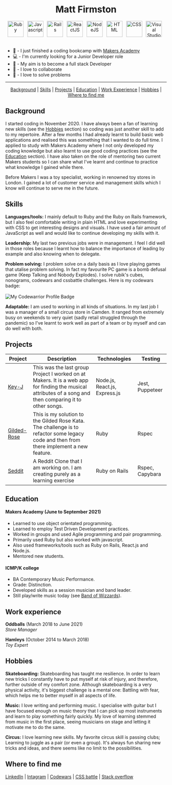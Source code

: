 <h1 align='center'>Matt Firmston</h1>
<div align='center'>
  <img alt="Ruby" width="50px" src="https://pics.freeicons.io/uploads/icons/png/4090158241551942644-512.png" />&nbsp;&nbsp;
  <img alt="Javascript" width="50px" src="https://pics.freeicons.io/uploads/icons/png/21088442871540553614-512.png" />&nbsp;&nbsp;
  <img alt="Rails" width="50px" src="https://pics.freeicons.io/uploads/icons/png/2219791841551942639-512.png" />&nbsp;&nbsp;
  <img alt="ReactJS" width="50px" src="https://pics.freeicons.io/uploads/icons/png/8575147831553750379-64.png" />&nbsp;&nbsp;
  <img alt="NodeJS" width="50px" src="https://pics.freeicons.io/uploads/icons/png/15056343581551942278-512.png" />&nbsp;&nbsp;
  <img alt="HTML" width="50px" src="https://pics.freeicons.io/uploads/icons/png/8804286661557996995-512.png" />&nbsp;&nbsp;
  <img alt="CSS" width="50px" src="https://pics.freeicons.io/uploads/icons/png/632690741557997006-512.png" />&nbsp;&nbsp;
  <img alt="Visual Studio Code" width="50px" src="https://pics.freeicons.io/uploads/icons/png/14178750871552037061-512.png" />&nbsp;&nbsp;
</div>
<br/>

- :seedling: - I just finished a coding bookcamp with [Makers Academy](https://makers.tech/)
- :computer: - I'm currently looking for a Junior Developer role
- :dart: - My aim is to become a full stack Developer
- :dancers: - I love to collaborate
- :jigsaw: - I love to solve problems

<!---![visitors](https://visitor-badge.glitch.me/badge?page_id=78556191)--->
---

<div align='center'>

[Background](#background) | [Skills](#skills) | [Projects](#projects) | [Education](#education) | [Work Experience](#work-experience) | [Hobbies](#hobbies) | [Where to find me](#Where-to-find-me)
  
</div>

## Background
I started coding in November 2020. I have always been a fan of learning new skills (see the [Hobbies](#hobbies) section) so coding was just another skill to add to my repertoire. After a few months I had already learnt to build basic web applications and realised this was something that I wanted to do full time.
I applied to study with Makers Academy where I not only developed my coding knowledge but also learnt to use good coding practices (see the [Education](#education) section). I have also taken on the role of mentoring two current Makers students so I can share what I've learnt and continue to practice what knowledge I gained while there.

Before Makers I was a toy specialist, working in renowned toy stores in London. I gained a lot of customer service and management skills which I know will continue to serve me in the future.

## Skills
**Languages/tools:** I mainly default to Ruby and the Ruby on Rails framework, but I also feel comfortable writing in plain HTML and love experimenting with CSS to get interesting designs and visuals. I have used a fair amount of JavaScript as well and would like to continue developing my skills with it.

**Leadership:** My last two previous jobs were in management. I feel I did well in those roles because I learnt how to balance the importance of leading by example and also knowing when to delegate.

**Problem solving:** I problem solve on a daily basis as I love playing games that utalise problem solving. In fact my favourite PC game is a bomb defusal game (Keep Talking and Nobody Explodes). I solve rubik's cubes, nonograms, codewars and cssbattle challenges. Here is my codewars badge:
<br/><br/>
![My Codewarrior Profile Badge](https://www.codewars.com/users/YoFirmy/badges/micro)

**Adaptable:** I am used to working in all kinds of situations. In my last job I was a manager of a small circus store in Camden. It ranged from extremely busy on weekends to very quiet (sadly retail struggled through the pandemic) so I've learnt to work well as part of a team or by myself and can do well with both.

## Projects
| Project | Description | Technologies | Testing |
| --- | --- | --- | --- |
| [Key-J](https://github.com/JEC1100/key-j) | This was the last group Project I worked on at Makers. It is a web app for finding the musical attributes of a song and then comparing it to other songs. | Node.js, React.js, Express.js | Jest, Puppeteer |
| [Gilded-Rose](https://github.com/YoFirmy/Gilded_Rose_Ruby) | This is my solution to the Gilded Rose Kata. The challenge is to refactor some legacy code and then from there implement a new feature. | Ruby | Rspec |
| [Seddit](https://github.com/YoFirmy/seddit) | A Reddit Clone that I am working on. I am creating purely as a learning exercise | Ruby on Rails | Rspec, Capybara |

## Education
#### Makers Academy (June to September 2021)
- Learned to use object orientated programming.
- Learned to employ Test Driven Development practices.
- Worked in groups and used Agile programming and pair programming.
- Primarily used Ruby but also worked with javascript.
- Also used frameworks/tools such as Ruby on Rails, React.js and Node.js.
- Mentored new students.

#### ICMP/K college
- BA Contemporary Music Performance.
- Grade: Distinction.
- Developed skills as a session musician and band leader.
- Still play/write music today (see [Band of Wizzards](https://soundcloud.com/bandofwizzards/)).

## Work experience
**Oddballs** (March 2018 to June 2021)  
_Store Manager_

**Hamleys** (October 2014 to March 2018)  
_Toy Expert_

## Hobbies
**Skateboarding:** Skateboarding has taught me resilience. In order to learn new tricks I constantly have to put myself at risk of injury, and therefore, further outside of my comfort zone. Although skateboarding is a very physical activity, it's biggest challenge is a mental one: Battling with fear, which helps me to better myself in all aspects of life.

**Music:** I love writing and performing music. I specialise with guitar but I have focused enough on music theory that I can pick up most instruments and learn to play something fairly quickly. My love of learning stemmed from music in the first place, seeing musicians on stage and letting it motivate me to do the same.

**Circus:** I love learning new skills. My favorite circus skill is passing clubs; Learning to juggle as a pair (or even a group). It's always fun sharing new tricks and ideas, and there seems like no limit to the possibilities.

## Where to find me
[LinkedIn](https://www.linkedin.com/in/matt-firmston-43b751221/) | [Intagram](https://www.instagram.com/mattfirmston/) | [Codewars](https://www.codewars.com/users/YoFirmy) | [CSS battle](https://cssbattle.dev/player/yofirmy) | [Stack overflow](https://stackoverflow.com/users/15154036/yofirmy)
